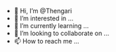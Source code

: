 - 👋 Hi, I’m @Thengari
- 👀 I’m interested in ...
- 🌱 I’m currently learning ...
- 💞️ I’m looking to collaborate on ...
- 📫 How to reach me ...

<!---
Thengari/Thengari is a ✨ special ✨ repository because its `README.md` (this file) appears on your GitHub profile.
You can click the Preview link to take a look at your changes.
--->
